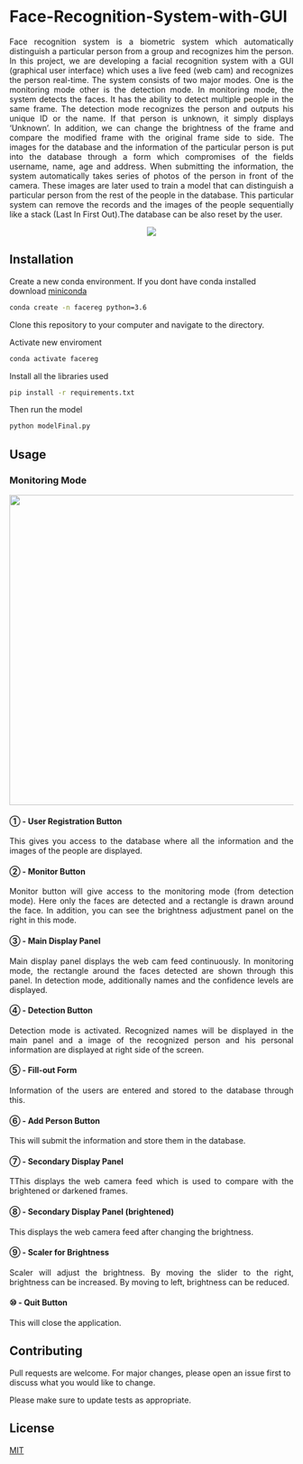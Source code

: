 # Face-Recognition-System-with-GUI

<div align="justify">Face recognition system is a biometric system which automatically distinguish a particular person from a group and recognizes him the person. In this project, we are developing a facial recognition system with a GUI (graphical user interface) which uses a live feed (web cam) and recognizes the person real-time. The system consists of two major modes. One is the monitoring mode other is the detection mode. In monitoring mode, the system detects the faces. It has the ability to detect multiple people in the same frame. The detection mode recognizes the person and outputs his unique ID or the name. If that person is unknown, it simply displays ‘Unknown’. In addition, we can change the brightness of the frame and compare the modified frame with the original frame side to side. The images for the database and the information of the particular person is put into the database through a form which compromises of the fields username, name, age and address. When submitting the information, the system automatically takes series of photos of the person in front of the camera. These images are later used to train a model that can distinguish a particular person from the rest of the people in the database. This particular system can remove the records and the images of the people sequentially like a stack (Last In First Out).The database can be also reset by the user.</div>


<p align="center">
  <img src="https://github.com/tharakarehan/Face-Recognition-System-with-GUI/blob/master/Respo%20pics/Hnet-image-4.gif">
</p>

## Installation

Create a new conda environment. If you dont have conda installed download [miniconda](https://docs.conda.io/en/latest/miniconda.html)

```bash
conda create -n facereg python=3.6 
```
Clone this repository to your computer and navigate to the directory.

Activate new enviroment
```bash
conda activate facereg  
```
Install all the libraries used
```bash
pip install -r requirements.txt  
```

Then run the model

```bash
python modelFinal.py 
```

## Usage

### Monitoring Mode

<p align="center">
  <img wide=720 height=550 src="https://github.com/tharakarehan/Face-Recognition-System-with-GUI/blob/master/Respo%20pics/UI01.png">
</p>

#### ① - User Registration Button
<div align="justify">This gives you access to the database where all the information and the images of the people are displayed.</div>

#### ② - Monitor Button
<div align="justify">Monitor button will give access to the monitoring mode (from detection mode). Here only the faces are detected and a rectangle is drawn around the face. In addition, you can see the brightness adjustment panel on the right in this mode.</div>

#### ③ - Main Display Panel
<div align="justify">Main display panel displays the web cam feed continuously. In monitoring mode, the rectangle around the faces detected are shown through this panel. In detection mode, additionally names and the confidence levels are displayed. </div>

#### ④ - Detection Button
<div align="justify">Detection mode is activated. Recognized names will be displayed in the main panel and a image of the recognized person and his personal information are displayed at right side of the screen. </div>

#### ⑤ - Fill-out Form
<div align="justify">Information of the users are entered and stored to the database through this. </div>

#### ⑥ - Add Person Button
<div align="justify">This will submit the information and store them in the database. </div>

#### ⑦ - Secondary Display Panel
<div align="justify">TThis displays the web camera feed which is used to compare with the brightened or darkened frames. </div>

#### ⑧ - Secondary Display Panel (brightened)
<div align="justify">This displays the web camera feed after changing the brightness. </div>

#### ⑨ - Scaler for Brightness
<div align="justify">Scaler will adjust the brightness. By moving the slider to the right, brightness can be increased. By moving to left, brightness can be reduced. </div>

#### ⑩ - Quit Button
<div align="justify">This will close the application. </div>

## Contributing
Pull requests are welcome. For major changes, please open an issue first to discuss what you would like to change.

Please make sure to update tests as appropriate.

## License
[MIT](https://choosealicense.com/licenses/mit/)
